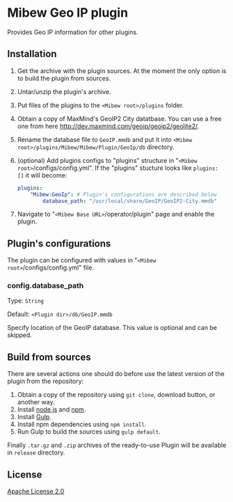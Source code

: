 # Mibew Geo IP plugin

Provides Geo IP information for other plugins.


## Installation

1. Get the archive with the plugin sources. At the moment the only option is to build the plugin from sources.

2. Untar/unzip the plugin's archive.

3. Put files of the plugins to the `<Mibew root>/plugins`  folder.

4. Obtain a copy of MaxMind's GeoIP2 City datatbase. You can use a free one from here http://dev.maxmind.com/geoip/geoip2/geolite2/.

5. Rename the database file to `GeoIP.mmdb` and put it into `<Mibew root>/plugins/Mibew/Mibew/Plugin/GeoIp/db` directory.

6. (optional) Add plugins configs to "plugins" structure in "`<Mibew root>`/configs/config.yml". If the "plugins" stucture looks like `plugins: []` it will become:
    ```yaml
    plugins:
        "Mibew:GeoIp": # Plugin's configurations are described below
            database_path: "/usr/local/share/GeoIP/GeoIP2-City.mmdb"
    ```

7. Navigate to "`<Mibew Base URL>`/operator/plugin" page and enable the plugin.


## Plugin's configurations

The plugin can be configured with values in "`<Mibew root>`/configs/config.yml" file.

### config.database_path

Type: `String`

Default: `<Plugin dir>/db/GeoIP.mmdb`

Specify location of the GeoIP database. This value is optional and can be skipped.


## Build from sources

There are several actions one should do before use the latest version of the plugin from the repository:

1. Obtain a copy of the repository using `git clone`, download button, or another way.
2. Install [node.js](http://nodejs.org/) and [npm](https://www.npmjs.org/).
3. Install [Gulp](http://gulpjs.com/).
4. Install npm dependencies using `npm install`.
5. Run Gulp to build the sources using `gulp default`.

Finally `.tar.gz` and `.zip` archives of the ready-to-use Plugin will be available in `release` directory.


## License

[Apache License 2.0](http://www.apache.org/licenses/LICENSE-2.0.html)
